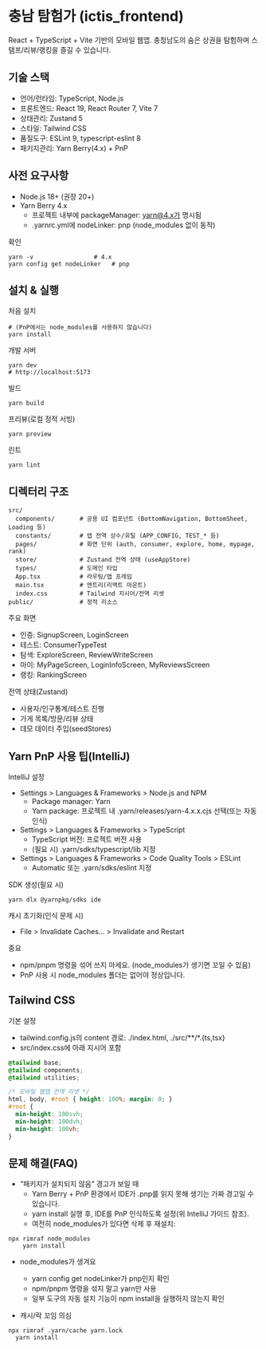# 충남 탐험가 (ictis_frontend)

React + TypeScript + Vite 기반의 모바일 웹앱. 충청남도의 숨은 상권을 탐험하며 스탬프/리뷰/랭킹을 즐길 수 있습니다.

## 기술 스택

- 언어/런타임: TypeScript, Node.js
- 프론트엔드: React 19, React Router 7, Vite 7
- 상태관리: Zustand 5
- 스타일: Tailwind CSS
- 품질도구: ESLint 9, typescript-eslint 8
- 패키지관리: Yarn Berry(4.x) + PnP

## 사전 요구사항

- Node.js 18+ (권장 20+)
- Yarn Berry 4.x
    - 프로젝트 내부에 packageManager: yarn@4.x가 명시됨
    - .yarnrc.yml에 nodeLinker: pnp (node_modules 없이 동작)

확인
```
yarn -v                 # 4.x
yarn config get nodeLinker   # pnp
```


## 설치 & 실행

처음 설치
```
# (PnP에서는 node_modules를 사용하지 않습니다)
yarn install
```


개발 서버
```
yarn dev
# http://localhost:5173
```


빌드
```
yarn build
```


프리뷰(로컬 정적 서빙)
```
yarn preview
```


린트
```
yarn lint
```


## 디렉터리 구조

```
src/
  components/       # 공용 UI 컴포넌트 (BottomNavigation, BottomSheet, Loading 등)
  constants/        # 앱 전역 상수/유틸 (APP_CONFIG, TEST_* 등)
  pages/            # 화면 단위 (auth, consumer, explore, home, mypage, rank)
  store/            # Zustand 전역 상태 (useAppStore)
  types/            # 도메인 타입
  App.tsx           # 라우팅/앱 프레임
  main.tsx          # 엔트리(리액트 마운트)
  index.css         # Tailwind 지시어/전역 리셋
public/             # 정적 리소스
```


주요 화면
- 인증: SignupScreen, LoginScreen
- 테스트: ConsumerTypeTest
- 탐색: ExploreScreen, ReviewWriteScreen
- 마이: MyPageScreen, LoginInfoScreen, MyReviewsScreen
- 랭킹: RankingScreen

전역 상태(Zustand)
- 사용자/인구통계/테스트 진행
- 가게 목록/방문/리뷰 상태
- 데모 데이터 주입(seedStores)

## Yarn PnP 사용 팁(IntelliJ)

IntelliJ 설정
- Settings > Languages & Frameworks > Node.js and NPM
    - Package manager: Yarn
    - Yarn package: 프로젝트 내 .yarn/releases/yarn-4.x.x.cjs 선택(또는 자동 인식)
- Settings > Languages & Frameworks > TypeScript
    - TypeScript 버전: 프로젝트 버전 사용
    - (필요 시) .yarn/sdks/typescript/lib 지정
- Settings > Languages & Frameworks > Code Quality Tools > ESLint
    - Automatic 또는 .yarn/sdks/eslint 지정

SDK 생성(필요 시)
```shell script
yarn dlx @yarnpkg/sdks ide
```


캐시 초기화(인식 문제 시)
- File > Invalidate Caches… > Invalidate and Restart

중요
- npm/pnpm 명령을 섞어 쓰지 마세요. (node_modules가 생기면 꼬일 수 있음)
- PnP 사용 시 node_modules 폴더는 없어야 정상입니다.

## Tailwind CSS

기본 설정
- tailwind.config.js의 content 경로: ./index.html, ./src/**/*.{ts,tsx}
- src/index.css에 아래 지시어 포함
```css
@tailwind base;
@tailwind components;
@tailwind utilities;

/* 모바일 웹앱 전역 리셋 */
html, body, #root { height: 100%; margin: 0; }
#root {
  min-height: 100svh;
  min-height: 100dvh;
  min-height: 100vh;
}
```


## 문제 해결(FAQ)

- “패키지가 설치되지 않음” 경고가 보일 때
    - Yarn Berry + PnP 환경에서 IDE가 .pnp를 읽지 못해 생기는 가짜 경고일 수 있습니다.
    - yarn install 실행 후, IDE를 PnP 인식하도록 설정(위 IntelliJ 가이드 참조).
    - 여전히 node_modules가 있다면 삭제 후 재설치:
```shell script
npx rimraf node_modules
    yarn install
```


- node_modules가 생겨요
    - yarn config get nodeLinker가 pnp인지 확인
    - npm/pnpm 명령을 섞지 말고 yarn만 사용
    - 일부 도구의 자동 설치 기능이 npm install을 실행하지 않는지 확인

- 캐시/락 꼬임 의심
```shell script
npx rimraf .yarn/cache yarn.lock
  yarn install
```
